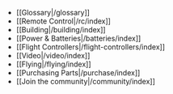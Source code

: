 * [[Glossary|/glossary]]
* [[Remote Control|/rc/index]]
* [[Building|/building/index]]
* [[Power & Batteries|/batteries/index]]
* [[Flight Controllers|/flight-controllers/index]]
* [[Video|/video/index]]
* [[Flying|/flying/index]]
* [[Purchasing Parts|/purchase/index]]
* [[Join the community|/community/index]]